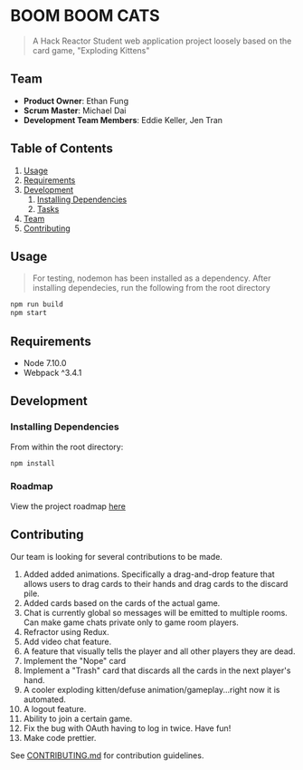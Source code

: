 # BOOM BOOM CATS

> A Hack Reactor Student web application project loosely based on the card game, "Exploding Kittens"

## Team

  - __Product Owner__: Ethan Fung
  - __Scrum Master__: Michael Dai
  - __Development Team Members__: Eddie Keller, Jen Tran

## Table of Contents

1. [Usage](#Usage)
1. [Requirements](#requirements)
1. [Development](#development)
    1. [Installing Dependencies](#installing-dependencies)
    1. [Tasks](#tasks)
1. [Team](#team)
1. [Contributing](#contributing)

## Usage

> For testing, nodemon has been installed as a dependency.  After installing dependecies, run the
following from the root directory
```sh
npm run build
npm start
```

## Requirements

- Node 7.10.0
- Webpack ^3.4.1

## Development

### Installing Dependencies

From within the root directory:

```sh
npm install
```

### Roadmap

View the project roadmap [here](https://github.com/team-alpha-wolf-squadron/boomBoomCats/issues)


## Contributing

Our team is looking for several contributions to be made.
1. Added added animations.  Specifically a drag-and-drop feature that allows users to drag cards to their hands and drag cards to the discard pile.
2. Added cards based on the cards of the actual game.
3. Chat is currently global so messages will be emitted to multiple rooms. Can make game chats private only to game room players.
4. Refractor using Redux.
5. Add video chat feature.
6. A feature that visually tells the player and all other players they are dead.
7. Implement the "Nope" card
8. Implement a "Trash" card that discards all the cards in the next player's hand.
9. A cooler exploding kitten/defuse animation/gameplay...right now it is automated.
10. A logout feature.
11. Ability to join a certain game.
12. Fix the bug with OAuth having to log in twice. Have fun!
13. Make code prettier.

See [CONTRIBUTING.md](CONTRIBUTING.md) for contribution guidelines.